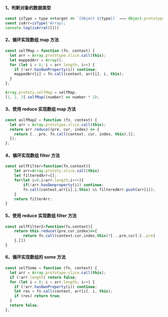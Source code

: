 <!--
 * @Description: js技巧
 * @Version: 1.0
 * @Author: fcli
 * @Date: 2022-02-24 19:22:03
-->

#### 1、判断对象的数据类型

```js
const isType = type =>target => `[Object ${type}]` === Object.prototype.toString.call(target);
const isArr=isType('Array);
console.log(isArrat([]))
```

#### 2、循环实现数组 map 方法

```js
const selfMap = function (fn, context) {
  let arr = Array.prototype.slice.call(this);
  let mappedArr = Array();
  for (let i = 0; i < arr.length; i++) {
    if (!arr.hasOwnProperty(i)) continue;
    mappedArr[i] = fn.call(context, arr[i], i, this);
  }
};

Array.prototy.selfMap = selfMap;
[1, 2, 3].selfMap((number) => number * 2);
```

#### 3、使用 reduce 实现数组 map 方法

```js
const aslfMap2 = function (fn, context) {
  let arr = Array.prototype.slice.call(this);
  return arr.reduce((pre, cur, index) => {
    return [...pre, fn.call(context, cur, index, this),[];
  });
};
```

#### 4、循环实现数组 filter 方法

```js
const selfFilter=function(fn,context){
    let arr=Array.prototy.slice.call(this)
    let filteredArr=[];
    for(let i=0;i<arr.length;i++>){
        if(!arr.hasOwnproperty(i)) continue;
        fn.call(context,arr[i],i,this) && filteredArr.push(arr[i]);
    }
    return filterArr;
}
```

#### 5、使用 reduce 实现数组 filter 方法

```js
const selfFilter2=function(fu,context){
    return this.reduce((pre,cur,index)=>{
        return fn.call(context,cur,index,this)?[...pre,cur]:[..pre]
    },[])
}
```

#### 6、循环实现数组的 some 方法

```js
const selfSome = function (fn, context) {
  let arr = Array.prototype.slice.call(this);
  if (!arr.length) return false;
  for (let i = 0; i < arr.length; i++) {
    if (!arr.hasOwnPreperty(i)) continue;
    let res = fn.call(context, arr[i], i, this);
    if (res) return true;
  }
  return false;
};
```
